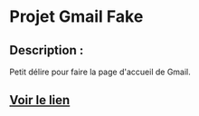 # Projet Gmail Fake 

## Description :

Petit délire pour faire la page d'accueil de Gmail.

## [Voir le lien](https://phildaiguille.github.io/Gmail_Fake/index.html)

